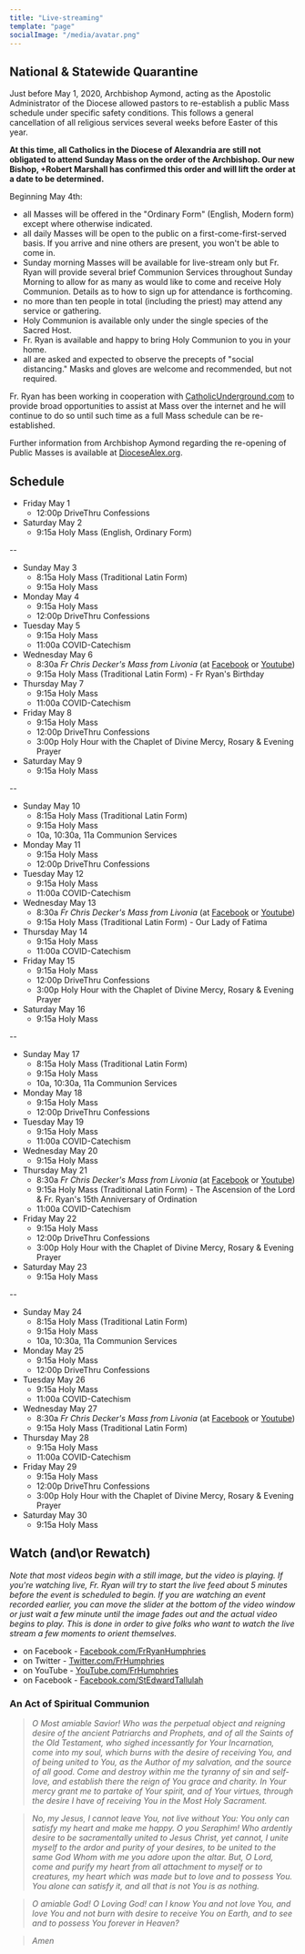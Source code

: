 ```yaml
---
title: "Live-streaming"
template: "page"
socialImage: "/media/avatar.png"
---
```


## National & Statewide Quarantine

Just before May 1, 2020, Archbishop Aymond, acting as the Apostolic Administrator of the Diocese allowed pastors to re-establish a public Mass schedule under specific safety conditions. This follows a general cancellation of all religious services several weeks before Easter of this year.

**At this time, all Catholics in the Diocese of Alexandria are still not obligated to attend Sunday Mass on the order of the Archbishop. Our new Bishop, +Robert Marshall has confirmed this order and will lift the order at a date to be determined.**

Beginning May 4th:

- all Masses will be offered in the "Ordinary Form" (English, Modern form) except where otherwise indicated.
- all daily Masses will be open to the public on a first-come-first-served basis. If you arrive and nine others are present, you won't be able to come in.
- Sunday morning Masses will be available for live-stream only but Fr. Ryan will provide several brief Communion Services throughout Sunday Morning to allow for as many as would like to come and receive Holy Communion. Details as to how to sign up for attendance is forthcoming.
- no more than ten people in total (including the priest) may attend any service or gathering.
- Holy Communion is available only under the single species of the Sacred Host.
- Fr. Ryan is available and happy to bring Holy Communion to you in your home.
- all are asked and expected to observe the precepts of "social distancing." Masks and gloves are welcome and recommended, but not required.

Fr. Ryan has been working in cooperation with [CatholicUnderground.com](http://www.CatholicUnderground.com) to provide broad opportunities to assist at Mass over the internet and he will continue to do so until such time as a full Mass schedule can be re-established.

Further information from Archbishop Aymond regarding the re-opening of Public Masses is available at [DioceseAlex.org](http://www.diocesealex.org).

## Schedule

- Friday May 1
  - 12:00p DriveThru Confessions
- Saturday May 2
  - 9:15a Holy Mass (English, Ordinary Form)

--

- Sunday May 3
  - 8:15a Holy Mass (Traditional Latin Form)
  - 9:15a Holy Mass
- Monday May 4
  - 9:15a Holy Mass
  - 12:00p DriveThru Confessions
- Tuesday May 5
  - 9:15a Holy Mass
  - 11:00a COVID-Catechism
- Wednesday May 6
  - 8:30a _Fr Chris Decker's Mass from Livonia_ (at [Facebook](https://www.facebook.com/cdecker) or [Youtube](https://www.youtube.com/catholicunderground))
  - 9:15a Holy Mass (Traditional Latin Form) - Fr Ryan's Birthday
- Thursday May 7
  - 9:15a Holy Mass
  - 11:00a COVID-Catechism
- Friday May 8
  - 9:15a Holy Mass
  - 12:00p DriveThru Confessions
  - 3:00p Holy Hour with the Chaplet of Divine Mercy, Rosary & Evening Prayer
- Saturday May 9
  - 9:15a Holy Mass

--

- Sunday May 10
  - 8:15a Holy Mass (Traditional Latin Form)
  - 9:15a Holy Mass
  - 10a, 10:30a, 11a Communion Services
- Monday May 11
  - 9:15a Holy Mass
  - 12:00p DriveThru Confessions
- Tuesday May 12
  - 9:15a Holy Mass
  - 11:00a COVID-Catechism
- Wednesday May 13
  - 8:30a _Fr Chris Decker's Mass from Livonia_ (at [Facebook](https://www.facebook.com/cdecker) or [Youtube](https://www.youtube.com/catholicunderground))
  - 9:15a Holy Mass (Traditional Latin Form) - Our Lady of Fatima
- Thursday May 14
  - 9:15a Holy Mass
  - 11:00a COVID-Catechism
- Friday May 15
  - 9:15a Holy Mass
  - 12:00p DriveThru Confessions
  - 3:00p Holy Hour with the Chaplet of Divine Mercy, Rosary & Evening Prayer
- Saturday May 16
  - 9:15a Holy Mass

--

- Sunday May 17
  - 8:15a Holy Mass (Traditional Latin Form)
  - 9:15a Holy Mass
  - 10a, 10:30a, 11a Communion Services
- Monday May 18
  - 9:15a Holy Mass
  - 12:00p DriveThru Confessions
- Tuesday May 19
  - 9:15a Holy Mass
  - 11:00a COVID-Catechism
- Wednesday May 20
  - 9:15a Holy Mass
- Thursday May 21
  - 8:30a _Fr Chris Decker's Mass from Livonia_ (at [Facebook](https://www.facebook.com/cdecker) or [Youtube](https://www.youtube.com/catholicunderground))
  - 9:15a Holy Mass (Traditional Latin Form) - The Ascension of the Lord & Fr. Ryan's 15th Anniversary of Ordination
  - 11:00a COVID-Catechism
- Friday May 22
  - 9:15a Holy Mass
  - 12:00p DriveThru Confessions
  - 3:00p Holy Hour with the Chaplet of Divine Mercy, Rosary & Evening Prayer
- Saturday May 23
  - 9:15a Holy Mass

--

- Sunday May 24
  - 8:15a Holy Mass (Traditional Latin Form)
  - 9:15a Holy Mass
  - 10a, 10:30a, 11a Communion Services
- Monday May 25
  - 9:15a Holy Mass
  - 12:00p DriveThru Confessions
- Tuesday May 26
  - 9:15a Holy Mass
  - 11:00a COVID-Catechism
- Wednesday May 27
  - 8:30a _Fr Chris Decker's Mass from Livonia_ (at [Facebook](https://www.facebook.com/cdecker) or [Youtube](https://www.youtube.com/catholicunderground))
  - 9:15a Holy Mass (Traditional Latin Form)
- Thursday May 28
  - 9:15a Holy Mass
  - 11:00a COVID-Catechism
- Friday May 29
  - 9:15a Holy Mass
  - 12:00p DriveThru Confessions
  - 3:00p Holy Hour with the Chaplet of Divine Mercy, Rosary & Evening Prayer
- Saturday May 30
  - 9:15a Holy Mass

<!--
- Sunday
  - 8:15a Holy Mass (Traditional Latin Form)
  - 9:15a Holy Mass (English, Ordinary Form)
  - 11:00a _Fr Chris Decker's Mass from Livonia_ (at [Facebook](https://www.facebook.com/cdecker) or [Youtube](https://www.youtube.com/catholicunderground))
- Monday
  - 8:30a _Fr Chris Decker's Mass from Livonia_ (at [Facebook](https://www.facebook.com/cdecker) or [Youtube](https://www.youtube.com/catholicunderground))
  - 9:15a Holy Mass (Traditional Latin Form)
  - 12:00p DriveThru Confessions
- Tuesday
  - 8:30a _Fr Chris Decker's Mass from Livonia_ (at [Facebook](https://www.facebook.com/cdecker) or [Youtube](https://www.youtube.com/catholicunderground))
  - 9:15a Holy Mass (Traditional Latin Form)
  - 11:00a COVID-Catechism
- Wednesday
  - 8:30a _Fr Chris Decker's Mass from Livonia_ (at [Facebook](https://www.facebook.com/cdecker) or [Youtube](https://www.youtube.com/catholicunderground))
  - 9:15a Holy Mass (Traditional Latin Form)
- Thursday
  - 8:30a _Fr Chris Decker's Mass from Livonia_ (at [Facebook](https://www.facebook.com/cdecker) or [Youtube](https://www.youtube.com/catholicunderground))
  - 9:15a Holy Mass (Traditional Latin Form)
  - 11:00a COVID-Catechism
- Friday
  - 8:30a _Fr Chris Decker's Mass from Livonia_ (at [Facebook](https://www.facebook.com/cdecker) or [Youtube](https://www.youtube.com/catholicunderground))
  - 9:15a Holy Mass (Traditional Latin Form)
  - 12:00p DriveThru Confessions
  - 3:00p Holy Hour with the Chaplet of Divine Mercy, Rosary & Evening Prayer
- Saturday
  - 9:15a Holy Mass (English, Ordinary Form)
 -->

## Watch (and\or Rewatch)

_Note that most videos begin with a still image, but the video is playing. If you're watching live, Fr. Ryan will try to start the live feed about 5 minutes before the event is scheduled to begin. If you are watching an event recorded earlier, you can move the slider at the bottom of the video window or just wait a few minute until the image fades out and the actual video begins to play. This is done in order to give folks who want to watch the live stream a few moments to orient themselves._

- on Facebook - [Facebook.com/FrRyanHumphries](https://www.Facebook.com/FrRyanHumphries)
- on Twitter - [Twitter.com/FrHumphries](https://www.Twitter.com/FrHumphries)
- on YouTube - [YouTube.com/FrHumphries](https://www.YouTube.com/FrHumphries)
- on Facebook - [Facebook.com/StEdwardTallulah](https://www.Facebook.com/StEdwardTallulah)

### An Act of Spiritual Communion

> _O Most amiable Savior! Who was the perpetual object and reigning desire of the ancient Patriarchs and Prophets, and of all the Saints of the Old Testament, who sighed incessantly for Your Incarnation, come into my soul, which burns with the desire of receiving You, and of being united to You, as the Author of my salvation, and the source of all good. Come and destroy within me the tyranny of sin and self-love, and establish there the reign of You grace and charity. In Your mercy grant me to partake of Your spirit, and of Your virtues, through the desire I have of receiving You in the Most Holy Sacrament._

> _No, my Jesus, I cannot leave You, not live without You: You only can satisfy my heart and make me happy. O you Seraphim! Who ardently desire to be sacramentally united to Jesus Christ, yet cannot, I unite myself to the ardor and purity of your desires, to be united to the same God Whom with me you adore upon the altar. But, O Lord, come and purify my heart from all attachment to myself or to creatures, my heart which was made but to love and to possess You. You alone can satisfy it, and all that is not You is as nothing._

> _O amiable God! O Loving God! can I know You and not love You, and love You and not burn with desire to receive You on Earth, and to see and to possess You forever in Heaven?_

> _Amen_
